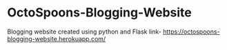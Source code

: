 # OctoSpoons-Blogging-Website
Blogging website created using python and Flask
link- https://octospoons-blogging-website.herokuapp.com/
